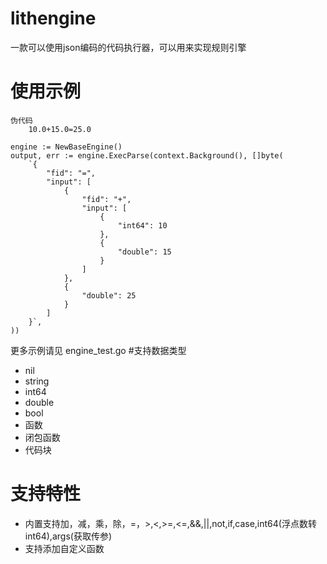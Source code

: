# lithengine
一款可以使用json编码的代码执行器，可以用来实现规则引擎

# 使用示例
```
伪代码
    10.0+15.0=25.0
```
```
engine := NewBaseEngine()
output, err := engine.ExecParse(context.Background(), []byte(
    `{
        "fid": "=",
        "input": [
            {
                "fid": "+",
                "input": [
                    {
                        "int64": 10
                    },
                    {
                        "double": 15
                    }
                ]
            },
            {
                "double": 25
            }
        ]
    }`,
))
```
更多示例请见 engine_test.go 
#支持数据类型
+ nil
+ string
+ int64
+ double
+ bool
+ 函数
+ 闭包函数
+ 代码块
# 支持特性
+ 内置支持加，减，乘，除，=，>,<,>=,<=,&&,||,not,if,case,int64(浮点数转int64),args(获取传参)
+ 支持添加自定义函数
